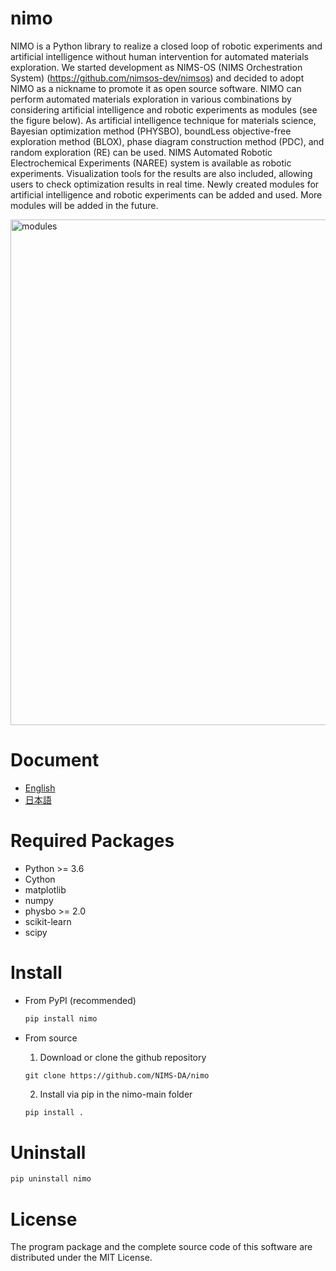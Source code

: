 # nimo

NIMO is a Python library to realize a closed loop of robotic experiments and artificial intelligence without human intervention for automated materials exploration. We started development as NIMS-OS (NIMS Orchestration System) (https://github.com/nimsos-dev/nimsos) and decided to adopt NIMO as a nickname to promote it as open source software. NIMO can perform automated materials exploration in various combinations by considering artificial intelligence and robotic experiments as modules (see the figure below). As artificial intelligence technique for materials science, Bayesian optimization method (PHYSBO), boundLess objective-free exploration method (BLOX), phase diagram construction method (PDC), and random exploration (RE) can be used. NIMS Automated Robotic Electrochemical Experiments (NAREE) system is available as robotic experiments. Visualization tools for the results are also included, allowing users to check optimization results in real time. Newly created modules for artificial intelligence and robotic experiments can be added and used. More modules will be added in the future.

<img width="809" alt="modules" src="https://github.com/user-attachments/assets/ee7ca756-b4ea-4fc6-8d41-6e1ff47afdfd" width="500px">


# Document

- [English](https://nimsos-dev.github.io/nimsos/docs/en/index.html)
- [日本語](https://nimsos-dev.github.io/nimsos/docs/jp/index.html)

# Required Packages

- Python >= 3.6
- Cython
- matplotlib
- numpy
- physbo >= 2.0
- scikit-learn
- scipy

# Install

* From PyPI (recommended)

  ```bash
  pip install nimo
  ```

* From source

  1. Download or clone the github repository

  ```
  git clone https://github.com/NIMS-DA/nimo
  ```

  2. Install via pip in the nimo-main folder

  ```bash
  pip install .
  ```

# Uninstall

```bash
pip uninstall nimo
```

# License

The program package and the complete source code of this software are distributed under the MIT License.

